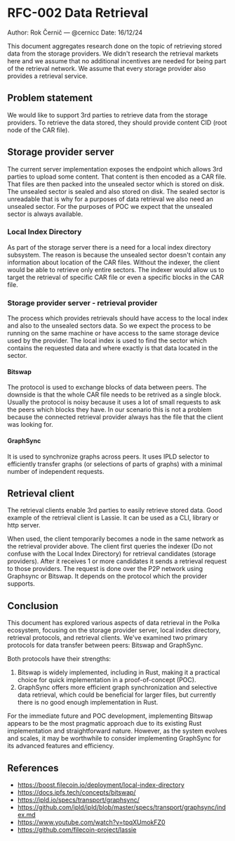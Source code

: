 # RFC-002 Data Retrieval

Author: Rok Černič — @cernicc
Date: 16/12/24

This document aggregates research done on the topic of retrieving stored data
from the storage providers. We didn't research the retrieval markets here and we
assume that no additional incentives are needed for being part of the retrieval
network. We assume that every storage provider also provides a retrieval
service.

## Problem statement

We would like to support 3rd parties to retrieve data from the storage
providers. To retrieve the data stored, they should provide content CID (root
node of the CAR file).

## Storage provider server

The current server implementation exposes the endpoint which allows 3rd parties
to upload some content. That content is then encoded as a CAR file. That files
are then packed into the unsealed sector which is stored on disk. The unsealed
sector is sealed and also stored on disk. The sealed sector is unreadable that
is why for a purposes of data retrieval we also need an unsealed sector. For the
purposes of POC we expect that the unsealed sector is always available.

### Local Index Directory

As part of the storage server there is a need for a local index directory
subsystem. The reason is because the unsealed sector doesn't contain any
information about location of the CAR files. Without the indexer, the client
would be able to retrieve only entire sectors. The indexer would allow us to
target the retrieval of specific CAR file or even a specific blocks in the CAR
file.

### Storage provider server - retrieval provider

The process which provides retrievals should have access to the local index and
also to the unsealed sectors data. So we expect the process to be running on the
same machine or have access to the same storage device used by the provider. The
local index is used to find the sector which contains the requested data and
where exactly is that data located in the sector.

#### Bitswap

The protocol is used to exchange blocks of data between peers. The downside is
that the whole CAR file needs to be retrived as a single block. Usually the
protocol is noisy because it uses a lot of small requests to ask the peers which
blocks they have. In our scenario this is not a problem because the connected
retrieval provider always has the file that the client was looking for.

#### GraphSync

It is used to synchronize graphs across peers. It uses IPLD selector to
efficiently transfer graphs (or selections of parts of graphs) with a minimal
number of independent requests.

## Retrieval client

The retrieval clients enable 3rd parties to easily retrieve stored data. Good
example of the retrieval client is Lassie. It can be used as a CLI, library or
http server.

When used, the client temporarily becomes a node in the same network as the
retrieval provider above. The client first queries the indexer (Do not confuse
with the Local Index Directory) for retrieval candidates (storage providers).
After it receives 1 or more candidates it sends a retrieval request to those
providers. The request is done over the P2P network using Graphsync or Bitswap.
It depends on the protocol which the provider supports.

## Conclusion

This document has explored various aspects of data retrieval in the Polka
ecosystem, focusing on the storage provider server, local index directory,
retrieval protocols, and retrieval clients. We've examined two primary protocols
for data transfer between peers: Bitswap and GraphSync.

Both protocols have their strengths:

1. Bitswap is widely implemented, including in Rust, making it a practical
   choice for quick implementation in a proof-of-concept (POC).
2. GraphSync offers more efficient graph synchronization and selective data
   retrieval, which could be beneficial for larger files, but currently there is
   no good enough implementation in Rust.

For the immediate future and POC development, implementing Bitswap appears to be
the most pragmatic approach due to its existing Rust implementation and
straightforward nature. However, as the system evolves and scales, it may be
worthwhile to consider implementing GraphSync for its advanced features and
efficiency.

## References

- https://boost.filecoin.io/deployment/local-index-directory
- https://docs.ipfs.tech/concepts/bitswap/
- https://ipld.io/specs/transport/graphsync/
- https://github.com/ipld/ipld/blob/master/specs/transport/graphsync/index.md
- https://www.youtube.com/watch?v=tpqXUmokFZ0
- https://github.com/filecoin-project/lassie
